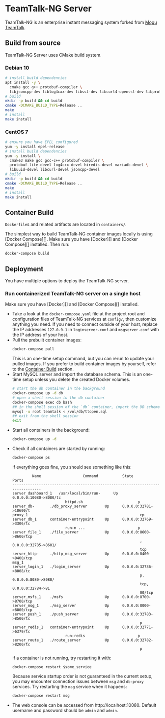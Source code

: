 # TeamTalk-NG Server

TeamTalk-NG is an enterprise instant messaging system
forked from [Mogu TeamTalk][].

## Build from source

TeamTalk-NG Server uses CMake build system.

### Debian 10
```sh
# install build dependencies
apt install -y \
  cmake gcc g++ protobuf-compiler \
  libjsoncpp-dev liblog4cxx-dev libssl-dev libcurl4-openssl-dev libprotobuf-dev libmariadb-dev libmariadb-dev-compat libhiredis-dev
# build
mkdir -p build && cd build
cmake -DCMAKE_BUILD_TYPE=Release ..
make
# install
make install
```

### CentOS 7

``` sh
# ensure you have EPEL configured
yum -y install epel-release
# install build dependencies
yum -y install \
  cmake3 make gcc gcc-c++ protobuf-compiler \
  protobuf-lite-devel log4cxx-devel hiredis-devel mariadb-devel \
  libuuid-devel libcurl-devel jsoncpp-devel
# build
mkdir -p build && cd build
cmake -DCMAKE_BUILD_TYPE=Release ..
make
# install
make install
```

## Container Build

`Dockerfile`s and related  artifacts are located in `containers/`.

The simplest way to build TeamTalk-NG container images locally is using [Docker Compose][]. Make sure you have [Docker][] and [Docker Compose][] installed. Then run:

```sh
docker-compose build
```


## Deployment

You have multiple options to deploy the TeamTalk-NG server.

### Run containerized TeamTalk-NG server on a single host

Make sure you have [Docker][] and [Docker Compose][] installed.

- Take a look at the `docker-compose.yaml` file at the project root and configuration files of TeamTalk-NG services at `config/`, then customize anything you need.
If you need to connect outside of your host, replace the IP addresses `127.0.0.1` in `loginserver.conf` and `msgserver.conf` with the IP address of your host.
- Pull the prebuilt container images:
  ```sh
  docker-compose pull
  ```
  This is an one-time setup command, but you can rerun to update your pulled images.
  If you prefer to build container images by yourself, refer to the [Container Build](#container-build) section.
- Start MySQL server and import the database schema. This is an one-time setup unless you delete the created Docker volumes.
  ```sh
  # start the db container in the background
  docker-compose up -d db
  # open a shell session to the db container
  docker-compose exec db bash
  ## in the shell session of the `db` container, import the DB schema from /vol/db/ttopen.sql into database `teamtalk`.
  mysql -u root teamtalk < /vol/db/ttopen.sql
  ## exit from the shell session
  exit
  ```
- Start all containers in the background:
  ```sh
  docker-compose up -d
  ```
- Check if all containers are started by running:
  ```sh
  docker-compose ps
  ```
  If everything goes fine, you should see something like this:
  ```
           Name                   Command           State           Ports
  --------------------------------------------------------------------------------
  server_dashboard_1   /usr/local/bin/run-      Up      0.0.0.0:10080->8080/tc
                          httpd.sh                         p
  server_db-       ./db_proxy_server        Up      0.0.0.0:32781->10600/t
  proxy_1                                                   cp
  server_db_1      container-entrypoint     Up      0.0.0.0:32769->3306/tc
                          run-m ...                        p
  server_file_1    ./file_server            Up      0.0.0.0:8600->8600/tcp
                                                            , 0.0.0.0:32785->8601/
                                                            tcp
  server_http-     ./http_msg_server        Up      0.0.0.0:8400->8400/tcp
  msg_1
  server_login_1   ./login_server           Up      0.0.0.0:32786->8008/tc
                                                            p, 0.0.0.0:8080->8080/
                                                            tcp, 0.0.0.0:32784->81
                                                            00/tcp
  server_msfs_1    ./msfs                   Up      0.0.0.0:8700->8700/tcp
  server_msg_1     ./msg_server             Up      0.0.0.0:8000->8000/tcp
  server_push_1    ./push_server            Up      0.0.0.0:32783->8500/tc
                                                            p
  server_redis_1   container-entrypoint     Up      0.0.0.0:32771->6379/tc
                          run-redis                        p
  server_route_1   ./route_server           Up      0.0.0.0:32782->8200/tc
                                                            p
  ```
  If a container is not running, try restarting it with:
  ```
  docker-compose restart $some_service
  ```
  Because service startup order is not guaranteed in the current setup, you may encounter connection issues between `msg` and `db-proxy` services.
  Try restarting the `msg` service when it happens:
  ```sh
  docker-compose restart msg
  ```
- The web console can be accessed from http://localhost:10080. Default username and password should be `admin` and `admin`.


[Mogu TeamTalk]: https://github.com/meili/TeamTalk
